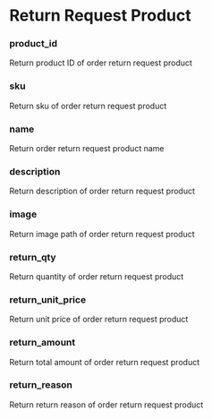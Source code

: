 # Return Request Product

### product\_id

Return product ID of order return request product



### sku

Return sku of order return request product



### name

Return order return request product name



### description

Return description of order return request product



### image

Return image path of order return request product



### return\_qty

Return quantity of order return request product



### return\_unit\_price

Return unit price of order return request product



### return\_amount

Return total amount of order return request product



### return\_reason

Return return reason of order return request product

